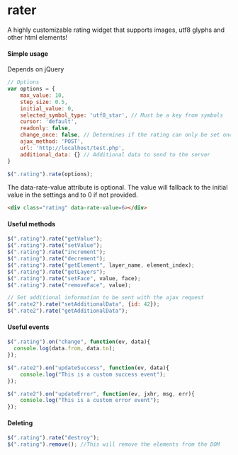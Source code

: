# rater
A highly customizable rating widget that supports images, utf8 glyphs and other html elements!

#### Simple usage

Depends on jQuery

```javascript
// Options
var options = {
    max_value: 10,
    step_size: 0.5,
    initial_value: 0,
    selected_symbol_type: 'utf8_star', // Must be a key from symbols
    cursor: 'default',
    readonly: false,
    change_once: false, // Determines if the rating can only be set once
    ajax_method: 'POST',
    url: 'http://localhost/test.php',
    additional_data: {} // Additional data to send to the server
}

$(".rating").rate(options);
```

The data-rate-value attribute is optional. The value will fallback to the initial
value in the settings and to 0 if not provided.
```html
<div class="rating" data-rate-value=6></div>
```

#### Useful methods

```javascript
$(".rating").rate("getValue");
$(".rating").rate("setValue");
$(".rating").rate("increment");
$(".rating").rate("decrement");
$(".rating").rate("getElement", layer_name, element_index);
$(".rating").rate("getLayers");
$(".rating").rate("setFace", value, face);
$(".rating").rate("removeFace", value);

// Set additional information to be sent with the ajax request
$(".rate2").rate("setAdditionalData", {id: 42});
$(".rate2").rate("getAdditionalData");
```

#### Useful events
```javascript
$(".rating").on("change", function(ev, data){
  console.log(data.from, data.to);
});

$(".rate2").on("updateSuccess", function(ev, data){
    console.log("This is a custom success event");
});

$(".rate2").on("updateError", function(ev, jxhr, msg, err){
    console.log("This is a custom error event");
});
```

#### Deleting

```javascript
$(".rating").rate("destroy");
$(".rating").remove(); //This will remove the elements from the DOM
```
